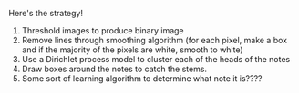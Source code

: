 Here's the strategy!

1. Threshold images to produce binary image
2. Remove lines through smoothing algorithm (for each pixel, make a box
	and if the majority of the pixels are white, smooth to white)
3. Use a Dirichlet process model to cluster each of the heads of the notes
4. Draw boxes around the notes to catch the stems.
5. Some sort of learning algorithm to determine what note it is????


